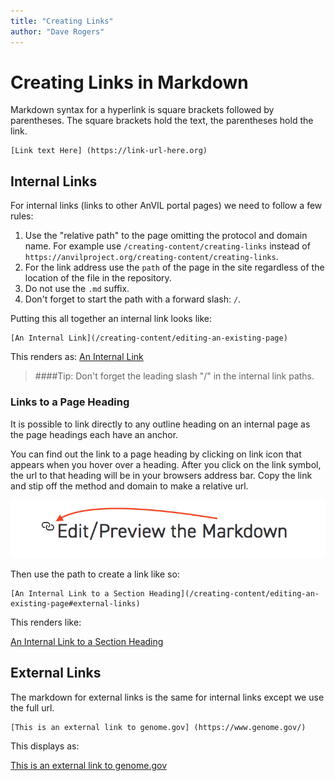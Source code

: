 ```yaml
---
title: "Creating Links"
author: "Dave Rogers"
---
```


# Creating Links in Markdown

Markdown syntax for a hyperlink is square brackets followed by parentheses. The square brackets hold the text, the  parentheses hold the link.

```
[Link text Here] (https://link-url-here.org)

```


## Internal Links

For internal links (links to other AnVIL portal pages) we need to follow a few rules:

1. Use the "relative path" to the page omitting the protocol and domain name. For example use `/creating-content/creating-links` instead of `https://anvilproject.org/creating-content/creating-links`.
1. For the link address use the `path` of the page in the site regardless of the location of the file in the repository.
1. Do not use the `.md` suffix.
1. Don't forget to start the path with a forward slash: `/`.


Putting this all together an internal link looks like:

```
[An Internal Link](/creating-content/editing-an-existing-page)

```

This renders as: [An Internal Link](/creating-content/editing-an-existing-page)

>####Tip:
> Don't forget the leading slash "/" in the internal link paths.


### Links to a Page Heading

It is possible to link directly to any outline heading on an internal page as the page headings each have an anchor. 


You can find out the link to a page heading by clicking on link icon that appears when you hover over a heading. After you click on the link symbol, the url to that heading will be in your browsers address bar. Copy the link and stip off the method and domain to make a relative url. 

![Link Icon](../_images/internal-link.png)

Then use the path to create a link like so:

```
[An Internal Link to a Section Heading](/creating-content/editing-an-existing-page#external-links)

```

This renders like:

[An Internal Link to a Section Heading](/creating-content/editing-an-existing-page#external-links)

## External Links

The markdown for external links is the same for internal links except we use the full url.
 
```
[This is an external link to genome.gov] (https://www.genome.gov/)

```

This displays as:

[This is an external link to genome.gov](https://www.genome.gov/)



 

